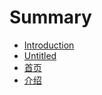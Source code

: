 # Summary

* [Introduction](README.md)
* [Untitled](untitled.md)
* [首页](home.md)
* [介绍](introduction.md)

